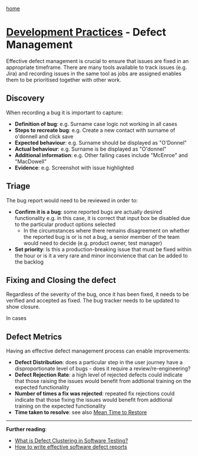 [home](../README.md)
# [Development Practices](README.md) - Defect Management


Effective defect management is crucial to ensure that issues are fixed in an appropriate timeframe. There are many tools available to track issues (e.g. Jira) and recording issues in the same tool as jobs are assigned enables them to be prioritised together with other work.


## Discovery

When recording a bug it is important to capture:
* **Definition of bug**: e.g. Surname case logic not working in all cases
* **Steps to recreate bug**: e.g. Create a new contact with surname of o'donnell and click save
* **Expected behaviour**: e.g. Surname should be displayed as "O'Donnel"
* **Actual behaviour**: e.g. Surname is be displayed as "O'donnel"
* **Additional information**: e.g. Other failing cases include "McEnroe" and "MacDowell"
* **Evidence**: e.g. Screenshot with issue highlighted


## Triage

The bug report would need to be reviewed in order to:
* **Confirm it is a bug**: some reported bugs are actually desired functionality e.g. in this case, it is correct that input box be disabled due to the particular product options selected
  * In the circumstances where there remains disagreement on whether the reported bug is or is not a bug, a senior member of the team would need to decide (e.g. product owner, test manager)
* **Set priority**: Is this a production-breaking issue that must be fixed within the hour or is it a very rare and minor inconvience that can be added to the backlog


## Fixing and Closing the defect

Regardless of the severity of the bug, once it has been fixed, it needs to be verified and accepted as fixed.
The bug tracker needs to be updated to show closure.

In cases


## Defect Metrics

Having an effective defect management process can enable improvements:
* **Defect Distribution**: does a particular step in the user journey have a disproportionate level of bugs - does it require a review/re-engineering?
* **Defect Rejection Rate**: a high level of rejected defects could indicate that those raising the issues would benefit from addtional training on the expected functionality
* **Number of times a fix was rejected**: repeated fix rejections could indicate that those fixing the issues would benefit from addtional training on the expected functionality 
* **Time taken to resolve**: see also [Mean Time to Restore](mean-time-to-restore.md)


---
**Further reading**:
* [What is Defect Clustering in Software Testing?
](https://www.browserstack.com/guide/defect-clustering-in-software-testing)
* [How to write effective software defect reports](https://techbeacon.com/app-dev-testing/how-write-effective-software-defect-reports)

